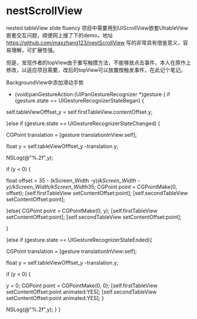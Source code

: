 # nestScrollView
nested tableView slide fluency
项目中需要用到UIScrollView嵌套UItableView嵌套交互问题，顺便网上搜了下的demo，地址
https://github.com/maxzhang123/nestScrollView
写的非常具有借鉴意义，容易理解，可扩展性强。

但是，发现作者的topView由于重写触摸方法，不能够放点击事件，本人在原作上修改，以适应项目需要，改后的topView可以放置按触发事件，在此记个笔记。

BackgroundView中添加滑动手势

- (void)panGestureAction:(UIPanGestureRecognizer *)gesture
{
if (gesture.state == UIGestureRecognizerStateBegan) {

self.tableViewOfffset_y = self.firstTableView.contentOffset.y;

}else if (gesture.state == UIGestureRecognizerStateChanged) {

CGPoint translation = [gesture translationInView:self];

float y = self.tableViewOfffset_y -translation.y;

NSLog(@"%.2f",y);

if (y < 0) {

float offset =   35 - (kScreen_Width -y)*(kScreen_Width -y)/kScreen_Width/kScreen_Width*35;
CGPoint point = CGPointMake(0, offset);
[self.firstTableView setContentOffset:point];
[self.secondTableView setContentOffset:point];

}else{
CGPoint point = CGPointMake(0, y);
[self.firstTableView setContentOffset:point];
[self.secondTableView setContentOffset:point];

}

}else if (gesture.state == UIGestureRecognizerStateEnded){

CGPoint translation = [gesture translationInView:self];

float y = self.tableViewOfffset_y -translation.y;

if (y < 0) {

y = 0;
CGPoint point = CGPointMake(0, 0);
[self.firstTableView setContentOffset:point animated:YES];
[self.secondTableView setContentOffset:point animated:YES];
}

NSLog(@"%.2f",y);
}
}

